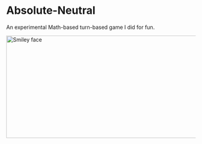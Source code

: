 # Absolute-Neutral
An experimental Math-based turn-based game I did for fun.

<img src="https://pbs.twimg.com/media/CAJrq02UMAAcE22.png" alt="Smiley face" width="600" height="272">
